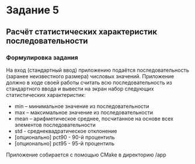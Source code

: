 # Задание 5
## Расчёт статистических характеристик последовательности

### Формулировка задания
На вход (стандартный ввод) приложению подаётся последовательность (заранее неизвестного
размера) числовых значений. Приложение должно в ходе своей работы считать всю
последовательность из стандартного ввода и вывести на экран набор следующих статистических
характеристик:
- min – минимальное значение из последовательности
- max – максимальное значение из последовательности
- mean – арифметическое среднее, посчитанное на основе всех элементов последовательности
- std - среднеквадратическое отклонение
- [опционально] pct90 - 90-й процентиль
- [опционально] pct95 - 95-й процентиль

Приложение собирается с помощью CMake в директорию /app
